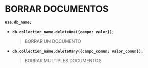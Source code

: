 # BORRAR DOCUMENTOS

**`use.db_name;`**
- **`db.collection_name.deleteOne({campo: valor});`**
  > BORRAR UN DOCUMENTO

- **`db.collection_name.deleteMany({campo_comun: valor_comun});`**
  > BORRAR MULTIPLES DOCUMENTOS
